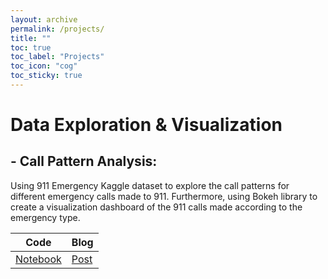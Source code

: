 ```yaml
---
layout: archive
permalink: /projects/
title: ""
toc: true
toc_label: "Projects"
toc_icon: "cog"
toc_sticky: true
---
```


# Data Exploration & Visualization 
## - **Call Pattern Analysis:** 
Using 911 Emergency Kaggle dataset to explore the call patterns for different emergency calls made to 911. Furthermore, using Bokeh library to create a visualization dashboard of the 911 calls made according to the emergency type.<br> 

 Code | Blog | 
 --- | --- | 
 [Notebook](https://github.com/veena1486/datascience-portfolio/tree/master/CrimeAnalysis)|[Post](https://veena1486.github.io/911dataviz/)

